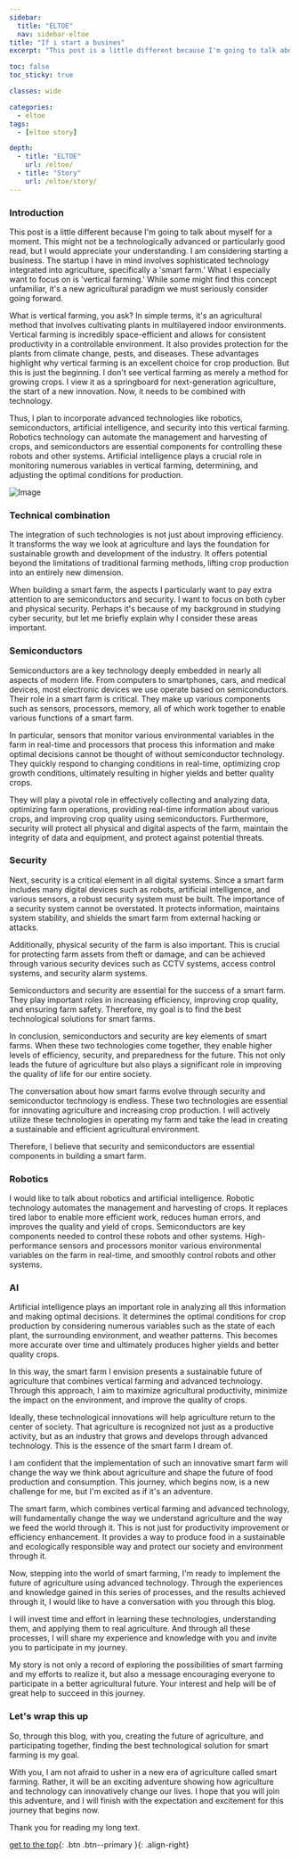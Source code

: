 ```yaml
---
sidebar:
  title: "ELTOE"
  nav: sidebar-eltoe
title: "If i start a busines"
excerpt: "This post is a little different because I'm going to talk about myself for a moment."

toc: false
toc_sticky: true

classes: wide

categories:
  - eltoe
tags:
  - [eltoe story]

depth:
  - title: "ELTOE"
    url: /eltoe/
  - title: "Story"
    url: /eltoe/story/
---
```

### Introduction
This post is a little different because I'm going to talk about myself for a moment. This might not be a technologically advanced or particularly good read, but I would appreciate your understanding. I am considering starting a business. The startup I have in mind involves sophisticated technology integrated into agriculture, specifically a 'smart farm.'
What I especially want to focus on is 'vertical farming.' While some might find this concept unfamiliar, it's a new agricultural paradigm we must seriously consider going forward.

What is vertical farming, you ask? In simple terms, it's an agricultural method that involves cultivating plants in multilayered indoor environments. Vertical farming is incredibly space-efficient and allows for consistent productivity in a controllable environment. It also provides protection for the plants from climate change, pests, and diseases. These advantages highlight why vertical farming is an excellent choice for crop production.
But this is just the beginning. I don't see vertical farming as merely a method for growing crops. I view it as a springboard for next-generation agriculture, the start of a new innovation. Now, it needs to be combined with technology.

Thus, I plan to incorporate advanced technologies like robotics, semiconductors, artificial intelligence, and security into this vertical farming. Robotics technology can automate the management and harvesting of crops, and semiconductors are essential components for controlling these robots and other systems. Artificial intelligence plays a crucial role in monitoring numerous variables in vertical farming, determining, and adjusting the optimal conditions for production.

![Image](https://drive.google.com/uc?export=view&id=1GN5yBF8eW7ibG5DVAfXA-a_MrzfnOLpV)

### Technical combination
The integration of such technologies is not just about improving efficiency. It transforms the way we look at agriculture and lays the foundation for sustainable growth and development of the industry. It offers potential beyond the limitations of traditional farming methods, lifting crop production into an entirely new dimension.

When building a smart farm, the aspects I particularly want to pay extra attention to are semiconductors and security. I want to focus on both cyber and physical security. Perhaps it's because of my background in studying cyber security, but let me briefly explain why I consider these areas important.

### Semiconductors
Semiconductors are a key technology deeply embedded in nearly all aspects of modern life. From computers to smartphones, cars, and medical devices, most electronic devices we use operate based on semiconductors. Their role in a smart farm is critical. They make up various components such as sensors, processors, memory, all of which work together to enable various functions of a smart farm.

In particular, sensors that monitor various environmental variables in the farm in real-time and processors that process this information and make optimal decisions cannot be thought of without semiconductor technology. They quickly respond to changing conditions in real-time, optimizing crop growth conditions, ultimately resulting in higher yields and better quality crops.

They will play a pivotal role in effectively collecting and analyzing data, optimizing farm operations, providing real-time information about various crops, and improving crop quality using semiconductors. Furthermore, security will protect all physical and digital aspects of the farm, maintain the integrity of data and equipment, and protect against potential threats.

### Security
Next, security is a critical element in all digital systems. Since a smart farm includes many digital devices such as robots, artificial intelligence, and various sensors, a robust security system must be built. The importance of a security system cannot be overstated. It protects information, maintains system stability, and shields the smart farm from external hacking or attacks.

Additionally, physical security of the farm is also important. This is crucial for protecting farm assets from theft or damage, and can be achieved through various security devices such as CCTV systems, access control systems, and security alarm systems.

Semiconductors and security are essential for the success of a smart farm. They play important roles in increasing efficiency, improving crop quality, and ensuring farm safety. Therefore, my goal is to find the best technological solutions for smart farms.

In conclusion, semiconductors and security are key elements of smart farms. When these two technologies come together, they enable higher levels of efficiency, security, and preparedness for the future. This not only leads the future of agriculture but also plays a significant role in improving the quality of life for our entire society.

The conversation about how smart farms evolve through security and semiconductor technology is endless. These two technologies are essential for innovating agriculture and increasing crop production. I will actively utilize these technologies in operating my farm and take the lead in creating a sustainable and efficient agricultural environment.

Therefore, I believe that security and semiconductors are essential components in building a smart farm.

### Robotics
I would like to talk about robotics and artificial intelligence. Robotic technology automates the management and harvesting of crops. It replaces tired labor to enable more efficient work, reduces human errors, and improves the quality and yield of crops. Semiconductors are key components needed to control these robots and other systems. High-performance sensors and processors monitor various environmental variables on the farm in real-time, and smoothly control robots and other systems.

### AI
Artificial intelligence plays an important role in analyzing all this information and making optimal decisions. It determines the optimal conditions for crop production by considering numerous variables such as the state of each plant, the surrounding environment, and weather patterns. This becomes more accurate over time and ultimately produces higher yields and better quality crops.

In this way, the smart farm I envision presents a sustainable future of agriculture that combines vertical farming and advanced technology. Through this approach, I aim to maximize agricultural productivity, minimize the impact on the environment, and improve the quality of crops.

Ideally, these technological innovations will help agriculture return to the center of society. That agriculture is recognized not just as a productive activity, but as an industry that grows and develops through advanced technology. This is the essence of the smart farm I dream of.

I am confident that the implementation of such an innovative smart farm will change the way we think about agriculture and shape the future of food production and consumption. This journey, which begins now, is a new challenge for me, but I'm excited as if it's an adventure.

The smart farm, which combines vertical farming and advanced technology, will fundamentally change the way we understand agriculture and the way we feed the world through it. This is not just for productivity improvement or efficiency enhancement. It provides a way to produce food in a sustainable and ecologically responsible way and protect our society and environment through it.

Now, stepping into the world of smart farming, I'm ready to implement the future of agriculture using advanced technology. Through the experiences and knowledge gained in this series of processes, and the results achieved through it, I would like to have a conversation with you through this blog.

I will invest time and effort in learning these technologies, understanding them, and applying them to real agriculture. And through all these processes, I will share my experience and knowledge with you and invite you to participate in my journey.

My story is not only a record of exploring the possibilities of smart farming and my efforts to realize it, but also a message encouraging everyone to participate in a better agricultural future.
Your interest and help will be of great help to succeed in this journey.

### Let's wrap this up
So, through this blog, with you, creating the future of agriculture, and participating together, finding the best technological solution for smart farming is my goal.

With you, I am not afraid to usher in a new era of agriculture called smart farming. Rather, it will be an exciting adventure showing how agriculture and technology can innovatively change our lives. I hope that you will join this adventure, and I will finish with the expectation and excitement for this journey that begins now.

Thank you for reading my long text.

[get to the top](#){: .btn .btn--primary }{: .align-right}